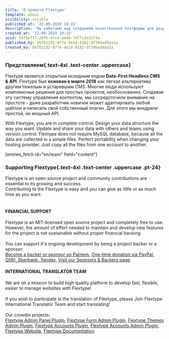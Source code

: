 ```yaml
---
title: 'О проекте Flextype'
template: about
visibility: visible
published_at: '22-09-2019 19:15'
description: 'Мы работаем над созданием качественной платформы для разработки удивительных приложений!'
created_at: '22-09-2019 19:15'
uuid: 94f5eff7-28fb-4fce-a4d0-7dffcda31f4a
published_by: bb7b1232-077e-4e14-8182-df386ed9aa1a
created_by: bb7b1232-077e-4e14-8182-df386ed9aa1a
---
```


### Представляем{.text-4xl .text-center .uppercase}

Flextype является открытым исходным кодом <strong>Data-First Headless CMS & API</strong>. Flextype был <strong>основан в марте 2018</strong> как легкая альтернатива другим тяжелым и устаревшим CMS. Многие люди используют комплексные решения для простых проектов, необоснованно. Создавая эту систему управления контентом, мы сосредоточили внимание на простоте - даже разработчик новичок может адаптировать любой шаблон и написать свой собственный плагин. Для этого мы внедрили простой, но мощный API.

With Flextype, you are in complete control. Design your data structure the way you want. Update and share your data with others and teams using version control. Flextype does not require MySQL database, because all the data are collected in a simple files. Perfect portability when changing your hosting provider. Just copy all the files from one account to another.

[entries_fetch id="en/team" field="content"]

### Supporting Flextype{.text-4xl .text-center .uppercase .pt-24}

<div class="w-full text-center">
    <div class="mb-10">
        Flextype is an open source project and community contributions are essential to its growing and success.<br>
        Contributing to the Flextype is easy and you can give as little or as much time as you want.
        <br><br>
        <div class="flex content-center flex-wrap">
            <div class="w-full lg:w-6/12 p-2 wow fadeIn">
                <div class="text-left">
                    <h4 class="text-center">FINANCIAL SUPPORT</h4>
                    Flextype is an MIT-licensed open source project and completely free to use.
                    However, the amount of effort needed to maintain and develop new features for the project is not sustainable without proper financial backing. <br><br> You can support it's ongoing development by being a project backer or a sponsor:<br>
                    <a class="invert" href="https://www.patreon.com/awilum">Become a backer or sponsor on Patreon</a>,
                    <a class="invert" href="//flextype.org/en/one-time-donation">One-time donation via PayPal, QIWI, Sberbank, Yandex</a>,
                    <a class="invert" href="//flextype.org/en/sponsors">Visit our Sponsors & Backers page</a>
                </div>
            </div>
            <div class="w-full lg:w-6/12 p-2 wow fadeIn">
                <div class="text-left">
                    <h4 class="text-center">INTERNATIONAL TRANSLATOR TEAM</h4>
                    We are on a mission to build high quality platform to develop fast, flexible, easier to manage websites with Flextype!<br><br>
                    If you wish to participate in the translation of Flextype, please Join Flextype International Translator Team and start translating!<br><br>
                    Our crowdin projects:<br>
                    <a href="https://crowdin.com/project/flextype-plugin-admin" class="invert">Flextype Admin Panel Plugin</a>, <a href="https://crowdin.com/project/flextype-plugin-form-admin" class="invert">Flextype Form Admin Plugin</a>, <a href="https://crowdin.com/project/flextype-plugin-themes-admin" class="invert">Flextype Themes Admin Plugin</a>, <a href="https://crowdin.com/project/flextype-plugin-accounts-admin" class="invert">Flextype Accounts Plugin</a>, <a href="https://crowdin.com/project/flextype-plugin-accounts-admin" class="invert">Flextype Accounts Admin Plugin</a>, <a href="https://crowdin.com/project/flextype-website" class="invert">Flextype Website</a>, <a href="https://crowdin.com/project/flextype-documentation" class="invert">Flextype Documentation</a>
                </div>
            </div>
        </div>
    </div>
</div>
